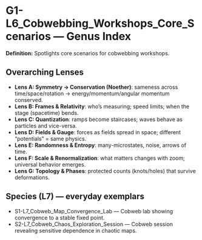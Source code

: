 # G1-L6_Cobwebbing_Workshops_Core_Scenarios — Genus Index
**Definition:** Spotlights core scenarios for cobwebbing workshops.

## Overarching Lenses

- **Lens A: Symmetry -> Conservation (Noether)**: sameness across time/space/rotation → energy/momentum/angular momentum conserved.
- **Lens B: Frames & Relativity**: who’s measuring; speed limits; when the stage (spacetime) bends.
- **Lens C: Quantization**: ramps become staircases; waves behave as particles and vice-versa.
- **Lens D: Fields & Gauge**: forces as fields spread in space; different “potentials” = same physics.
- **Lens E: Randomness & Entropy**: many-microstates, noise, arrows of time.
- **Lens F: Scale & Renormalization**: what matters changes with zoom; universal behavior emerges.
- **Lens G: Topology & Phases**: protected counts (knots/holes) that survive deformations.

## Species (L7) — everyday exemplars
- S1-L7_Cobweb_Map_Convergence_Lab — Cobweb lab showing convergence to a stable fixed point.
- S2-L7_Cobweb_Chaos_Exploration_Session — Cobweb session revealing sensitive dependence in chaotic maps.
